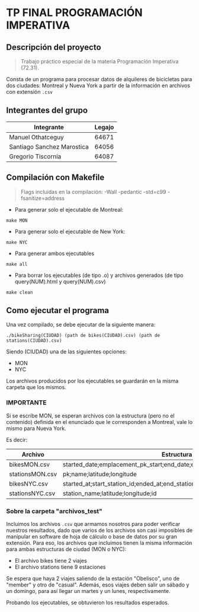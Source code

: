 # TP FINAL PROGRAMACIÓN IMPERATIVA

## Descripción del proyecto
> Trabajo práctico especial de la materia Programación Imperativa (72.31).

Consta de un programa para procesar datos de alquileres de bicicletas para dos ciudades: Montreal y Nueva York a partir de la información en archivos con extensión `.csv`

## Integrantes del grupo

| Integrante | Legajo |
| ----------- | ----------- |
| Manuel Othatceguy | 64671 |
| Santiago Sanchez Marostica | 64056 |
| Gregorio Tiscornia | 64087 |

## Compilación con Makefile
> Flags incluidas en la compilación: -Wall -pedantic -std=c99 -fsanitize=address

- Para generar solo el ejecutable de Montreal:
```
make MON
```
- Para generar solo el ejecutable de New York:
```
make NYC
```
- Para generar ambos ejecutables
```
make all
```
- Para borrar los ejecutables (de tipo .o) y archivos generados (de tipo query(NUM).html y query(NUM).csv)
```
make clean
```

## Como ejecutar el programa
Una vez compilado, se debe ejecutar de la siguiente manera:

```
./bikeSharing(CIUDAD) (path de bikes(CIUDAD).csv) (path de stations(CIUDAD).csv)
```

Siendo (CIUDAD) una de las siguientes opciones:
- MON
- NYC

Los archivos producidos por los ejecutables se guardarán en la misma carpeta que los mismos.

### IMPORTANTE
Si se escribe MON, se esperan archivos con la estructura (pero no el contenido) definida en el enunciado que le corresponden a Montreal, vale lo mismo para Nueva York.

Es decir:

| Archivo | Estructura |
| --------| -----------|
| bikesMON.csv | started_date;emplacement_pk_start;end_date;emplacement_pk_end;is_member |
| stationsMON.csv | pk;name;latitude;longitude |
| bikesNYC.csv | started_at;start_station_id;ended_at;end_station__id;rideable_type;member_casual |
| stationsNYC.csv | station_name;latitude;longitude;id |

### Sobre la carpeta "archivos_test"
Incluimos los archivos `.csv` que armamos nosotros para poder verificar nuestros resultados, dado que varios de los archivos son casi imposibles de manipular en software de hoja de cálculo o base de datos por su gran extensión. Para eso, los archivos que incluimos tienen la misma información para ambas estructuras de ciudad (MON o NYC):

- El archivo bikes tiene 2 viajes
- El archivo stations tiene 9 estaciones

Se espera que haya 2 viajes saliendo de la estación "Obelisco", uno de "member" y otro de "casual". Además, esos viajes deben salir un sábado y un domingo, para así llegar un martes y un lunes, respectivamente.

Probando los ejecutables, se obtuvieron los resultados esperados.
